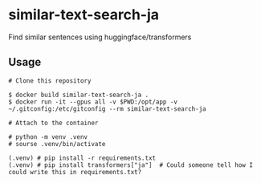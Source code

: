 # similar-text-search-ja
Find similar sentences using huggingface/transformers

## Usage

```
# Clone this repository

$ docker build similar-text-search-ja .
$ docker run -it --gpus all -v $PWD:/opt/app -v ~/.gitconfig:/etc/gitconfig --rm similar-text-search-ja

# Attach to the container

# python -m venv .venv
# sourse .venv/bin/activate 

(.venv) # pip install -r requirements.txt
(.venv) # pip install transformers["ja"]  # Could someone tell how I could write this in requirements.txt?
```